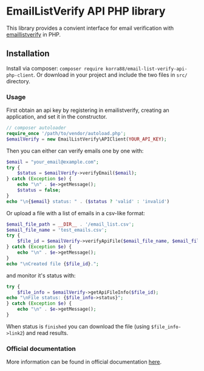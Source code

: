 # EmailListVerify API PHP library

This library provides a convient interface for email verification with
[emaillistverify](http://www.emaillistverify.com/) in PHP.

## Installation

Install via composer: `composer require korra88/email-list-verify-api-php-client`.
Or download in your project and include the two files in `src/` directory.

### Usage

First obtain an api key by registering in emailistverify, creating an
application, and set it in the constructor.

```php
// composer autoloader
require_once '/path/to/vendor/autoload.php';
$emailVerify = new EmailListVerify\APIClient(YOUR_API_KEY);
```

Then you can either can verify emails one by one with:

```php
$email = "your_email@example.com";
try {
    $status = $emailVerify->verifyEmail($email);
} catch (Exception $e) {
    echo "\n" . $e->getMessage();
    $status = false;
}
echo "\n{$email} status: " . ($status ? 'valid' : 'invalid')
```

Or upload a file with a list of emails in a csv-like format:

```php
$email_file_path = __DIR__ . '/email_list.csv';
$email_file_name = 'test_emails.csv';
try {
    $file_id = $emailVerify->verifyApiFile($email_file_name, $email_file_path);
} catch (Exception $e) {
    echo "\n" . $e->getMessage();
}
echo "\nCreated file {$file_id}.";
```

and monitor it's status with:


```php
try {
    $file_info = $emailVerify->getApiFileInfo($file_id);
echo "\nFile status: {$file_info->status}";
} catch (Exception $e) {
    echo "\n" . $e->getMessage();
}
```

When status is `finished` you can download the file (using `$file_info->link2`) and read results.

### Official documentation

More information can be found in official documentation [here](http://www.emaillistverify.com/docs/index).
